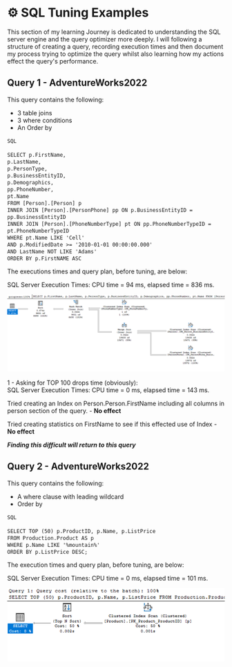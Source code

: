 # ⚙ SQL Tuning Examples

This section of my learning Journey is dedicated to understanding the SQL server engine and the query optimizer more deeply. I will following a structure of creating a query, recording execution times and then document my process trying to optimize the query whilst also learning how my actions effect the query's performance.


## Query 1 - AdventureWorks2022

This query contains the following:

- 3 table joins
- 3 where conditions 
- An Order by

```
SQL

SELECT p.FirstName,
p.LastName,
p.PersonType,
p.BusinessEntityID,
p.Demographics,
pp.PhoneNumber,
pt.Name
FROM [Person].[Person] p
INNER JOIN [Person].[PersonPhone] pp ON p.BusinessEntityID = pp.BusinessEntityID
INNER JOIN [Person].[PhoneNumberType] pt ON pp.PhoneNumberTypeID = pt.PhoneNumberTypeID
WHERE pt.Name LIKE 'Cell'
AND p.ModifiedDate >= '2010-01-01 00:00:00.000'
AND LastName NOT LIKE 'Adams'
ORDER BY p.FirstNAME ASC
```
The executions times and query plan, before tuning, are below:

 SQL Server Execution Times:
   CPU time = 94 ms,  elapsed time = 836 ms.

![Image](../images-diagrams/Query1.png)

1 - Asking for TOP 100 drops time (obviously):  
SQL Server Execution Times:
   CPU time = 0 ms,  elapsed time = 143 ms.

Tried creating an Index on Person.Person.FirstName including all columns in person section of the query. - **No effect**

Tried creating statistics on FirstName to see if this effected use of Index - **No effect**

***Finding this difficult will return to this query***

## Query 2 - AdventureWorks2022

This query contains the following:
- A where clause with leading wildcard
- Order by
```
SQL

SELECT TOP (50) p.ProductID, p.Name, p.ListPrice
FROM Production.Product AS p
WHERE p.Name LIKE '%mountain%'
ORDER BY p.ListPrice DESC;
```
The execution times and query plan, before tuning, are below:

 SQL Server Execution Times:
   CPU time = 0 ms,  elapsed time = 101 ms.

![image](../images-diagrams/Query2.png)